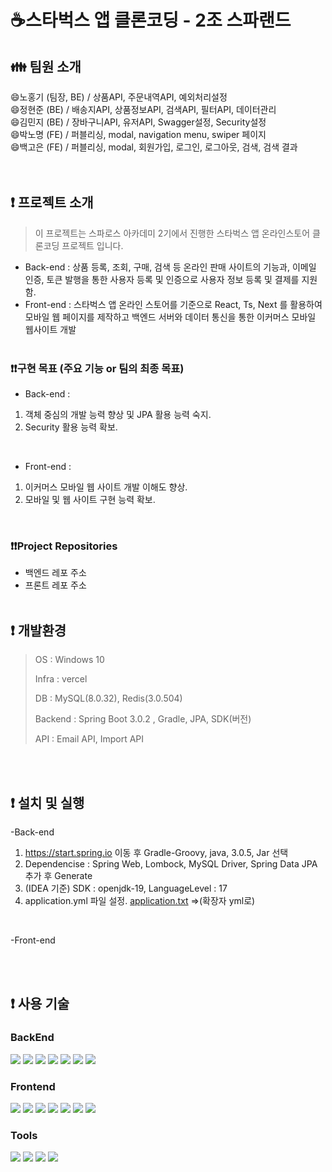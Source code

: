 # :coffee:스타벅스 앱 클론코딩 - 2조 스파랜드
## :family: 팀원 소개
:smile:노홍기 (팀장, BE) / 상품API, 주문내역API, 예외처리설정 <br>
:smile:정현준 (BE) / 배송지API, 상품정보API, 검색API, 필터API, 데이터관리<br>
:smile:김민지 (BE) / 장바구니API, 유저API, Swagger설정, Security설정 <br>
:smile:박노명 (FE) / 퍼블리싱, modal, navigation menu, swiper 페이지  <br>
:smile:백고은 (FE) / 퍼블리싱, modal, 회원가입, 로그인, 로그아웃, 검색, 검색 결과 <br>
<br><br>
## :exclamation: 프로젝트 소개
> 이 프로젝트는 스파로스 아카데미 2기에서 진행한 스타벅스 앱 온라인스토어 클론코딩 프로젝트 입니다.
- Back-end : 상품 등록, 조회, 구매, 검색 등 온라인 판매 사이트의 기능과, 이메일 인증, 토큰 발행을 통한 사용자 등록 및 인증으로 사용자 정보 등록 및 결제를 지원함.
- Front-end : 스타벅스 앱 온라인 스토어를 기준으로 React, Ts, Next 를 활용하여 모바일 웹 페이지를 제작하고 백엔드 서버와 데이터 통신을 통한 이커머스 모바일 웹사이트 개발
<br><br>
### :exclamation::exclamation:구현 목표 (주요 기능 or 팀의 최종 목표)
 - Back-end : 
 1. 객체 중심의 개발 능력 향상 및 JPA 활용 능력 숙지.
 2. Security 활용 능력 확보.
 <br>
 
 - Front-end : 
 1. 이커머스 모바일 웹 사이트 개발 이해도 향상.
 2. 모바일 및 웹 사이트 구현 능력 확보.
 <br>
 
### :exclamation::exclamation:Project Repositories
- 백엔드 레포 주소
- 프론트 레포 주소
<br><br>

## :exclamation: 개발환경
> OS : Windows 10
>
> Infra : vercel
>
> DB : MySQL(8.0.32), Redis(3.0.504)
>
> Backend : Spring Boot 3.0.2 , Gradle, JPA, SDK(버전)
>
> API : Email API, Import API

<br><br>
## :exclamation: 설치 및 실행
-Back-end
1. https://start.spring.io 이동 후 Gradle-Groovy, java, 3.0.5, Jar 선택
3. Dependencise : Spring Web, Lombock, MySQL Driver, Spring Data JPA 추가 후 Generate
4. (IDEA 기준) SDK : openjdk-19, LanguageLevel : 17
5. application.yml 파일 설정. [application.txt](https://github.com/SpharosRooney/Backend/files/11165336/application.txt) =>(확장자 yml로)
<br>

-Front-end


<br><br>
## :exclamation: 사용 기술

### BackEnd
<img src="https://img.shields.io/badge/JAVA-007396?style=for-the-badge&logo=JAVA&logoColor=white"> <img src="https://img.shields.io/badge/springboot-6DB33F?style=for-the-badge&logo=springboot&logoColor=white"> <img src="https://img.shields.io/badge/Spring security-6DB33F?style=for-the-badge&logo=Spring security&logoColor=white"> <img src="https://img.shields.io/badge/gradle-02303A?style=for-the-badge&logo=gradle&logoColor=white"> <img src="https://img.shields.io/badge/mysql-4479A1?style=for-the-badge&logo=mysql&logoColor=white"> <img src="https://img.shields.io/badge/redis-DC382D?style=for-the-badge&logo=redis&logoColor=white">
<img src="https://img.shields.io/badge/docker-2496ED?style=for-the-badge&logo=docker&logoColor=white"> 
<br>
### Frontend
<img src="https://img.shields.io/badge/html5-E34F26?style=for-the-badge&logo=html5&logoColor=white"> <img src="https://img.shields.io/badge/css-1572B6?style=for-the-badge&logo=css3&logoColor=white"> <img src="https://img.shields.io/badge/react-61DAFB?style=for-the-badge&logo=react&logoColor=black"> <img src="https://img.shields.io/badge/node.js-339933?style=for-the-badge&logo=Node.js&logoColor=white"> <img src="https://img.shields.io/badge/javascript-F7DF1E?style=for-the-badge&logo=javascript&logoColor=white"> <img src="https://img.shields.io/badge/Typescript-3178C6?style=for-the-badge&logo=Typescript&logoColor=white"> <img src="https://img.shields.io/badge/Next.js-000000?style=for-the-badge&logo=Next.js&logoColor=white">
<br> 
### Tools
<img src="https://img.shields.io/badge/github-181717?style=for-the-badge&logo=github&logoColor=white"> <img src="https://img.shields.io/badge/miro-050038?style=for-the-badge&logo=miro&logoColor=white"> <img src="https://img.shields.io/badge/swagger-85EA2D?style=for-the-badge&logo=swagger&logoColor=white"> <img src="https://img.shields.io/badge/google sheets-34A853?style=for-the-badge&logo=google sheets&logoColor=white">
